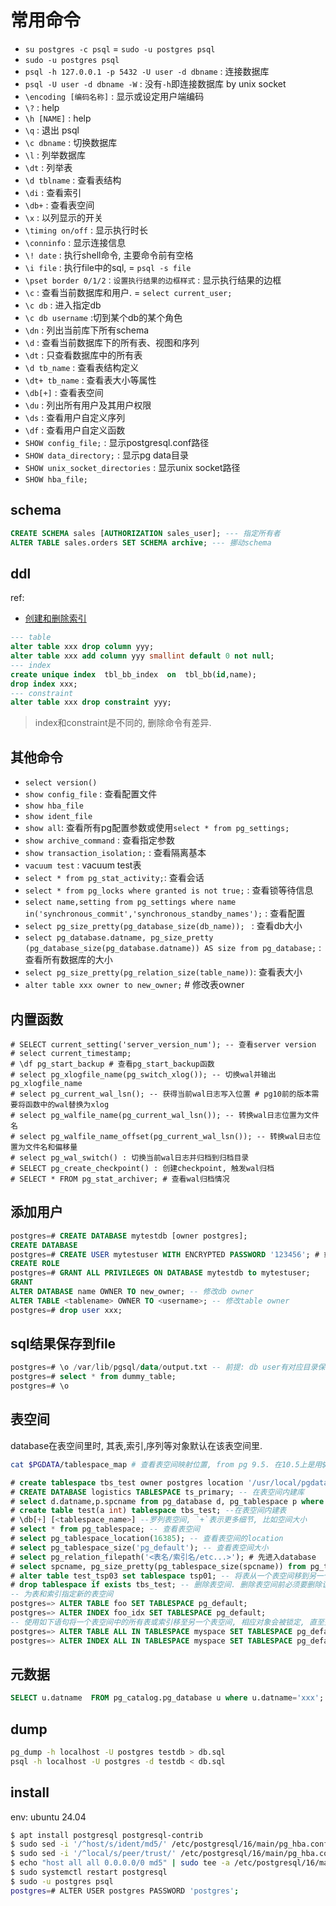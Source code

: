 # 常用命令
- `su postgres -c psql` = `sudo -u postgres psql`
- `sudo -u postgres psql`
- `psql -h 127.0.0.1 -p 5432 -U user -d dbname` : 连接数据库
- `psql -U user -d dbname -W` : 没有`-h`即连接数据库 by unix socket
- `\encoding [编码名称]` : 显示或设定用户端编码
- `\?` : help
- `\h [NAME]` : help
- `\q` : 退出 psql
- `\c dbname` : 切换数据库
- `\l` : 列举数据库
- `\dt` : 列举表
- `\d tblname` : 查看表结构
- `\di` : 查看索引
- `\db+` : 查看表空间
- `\x` : 以列显示的开关
- `\timing on/off` : 显示执行时长
- `\conninfo` : 显示连接信息
- `\! date` : 执行shell命令, 主要命令前有空格
- `\i file` : 执行file中的sql, = `psql -s file`
- `\pset border 0/1/2：设置执行结果的边框样式` : 显示执行结果的边框
- `\c` : 查看当前数据库和用户. = `select current_user;`
- `\c db` : 进入指定db
- `\c db username` :切到某个db的某个角色
- `\dn` : 列出当前库下所有schema
- `\d` : 查看当前数据库下的所有表、视图和序列
- `\dt` : 只查看数据库中的所有表
- `\d tb_name` : 查看表结构定义
- `\dt+ tb_name` : 查看表大小等属性
- `\db[+]` : 查看表空间
- `\du` : 列出所有用户及其用户权限
- `\ds` : 查看用户自定义序列
- `\df` : 查看用户自定义函数
- `SHOW config_file;` : 显示postgresql.conf路径
- `SHOW data_directory;` : 显示pg data目录
- `SHOW unix_socket_directories` : 显示unix socket路径
- `SHOW hba_file;`

## schema
```sql
CREATE SCHEMA sales [AUTHORIZATION sales_user]; --- 指定所有者
ALTER TABLE sales.orders SET SCHEMA archive; --- 挪动schema
```

## ddl
ref:
- [创建和删除索引](https://cloud.tencent.com/document/product/1129/39829)

```sql
--- table
alter table xxx drop column yyy;
alter table xxx add column yyy smallint default 0 not null;
--- index
create unique index  tbl_bb_index  on  tbl_bb(id,name);
drop index xxx;
--- constraint
alter table xxx drop constraint yyy;
```

> index和constraint是不同的, 删除命令有差异.

## 其他命令
- `select version()`
- `show config_file` : 查看配置文件
- `show hba_file`
- `show ident_file`
- `show all`: 查看所有pg配置参数或使用`select * from pg_settings;`
- `show archive_command` : 查看指定参数
- `show transaction_isolation;` : 查看隔离基本
- `vacuum test` : vacuum test表
- `select * from pg_stat_activity;`: 查看会话
- `select * from pg_locks where granted is not true;` : 查看锁等待信息
- `select name,setting from pg_settings where name in('synchronous_commit','synchronous_standby_names');` : 查看配置
- `select pg_size_pretty(pg_database_size(db_name)); ` : 查看db大小
- `select pg_database.datname, pg_size_pretty (pg_database_size(pg_database.datname)) AS size from pg_database;` : 查看所有数据库的大小
- `select pg_size_pretty(pg_relation_size(table_name))`: 查看表大小
- `alter table xxx owner to new_owner;` # 修改表owner

## 内置函数
```psql
# SELECT current_setting('server_version_num'); -- 查看server version
# select current_timestamp;
# \df pg_start_backup # 查看pg_start_backup函数
# select pg_xlogfile_name(pg_switch_xlog()); -- 切换wal并输出pg_xlogfile_name
# select pg_current_wal_lsn(); -- 获得当前wal日志写入位置 # pg10前的版本需要将函数中的wal替换为xlog
# select pg_walfile_name(pg_current_wal_lsn()); -- 转换wal日志位置为文件名
# select pg_walfile_name_offset(pg_current_wal_lsn()); -- 转换wal日志位置为文件名和偏移量
# select pg_wal_switch() : 切换当前wal日志并归档到归档目录
# SELECT pg_create_checkpoint() : 创建checkpoint, 触发wal归档
# SELECT * FROM pg_stat_archiver; # 查看wal归档情况
```

## 添加用户
```sql
postgres=# CREATE DATABASE mytestdb [owner postgres];
CREATE DATABASE
postgres=# CREATE USER mytestuser WITH ENCRYPTED PASSWORD '123456'; # 或`create user root with password 'password';`
CREATE ROLE
postgres=# GRANT ALL PRIVILEGES ON DATABASE mytestdb to mytestuser;
GRANT
ALTER DATABASE name OWNER TO new_owner; -- 修改db owner
ALTER TABLE <tablename> OWNER TO <username>; -- 修改table owner
postgres=# drop user xxx;
```

## sql结果保存到file
```sql
postgres=# \o /var/lib/pgsql/data/output.txt -- 前提: db user有对应目录保存文件的权限
postgres=# select * from dummy_table;
postgres=# \o
```

## 表空间
database在表空间里时, 其表,索引,序列等对象默认在该表空间里.

```bash
cat $PGDATA/tablespace_map # 查看表空间映射位置, from pg 9.5. 在10.5上是用$PGDATA/pg_tblspc, 但pg_basebackup备份的base.tar.gz里有tablespace_map
```

```sql
# create tablespace tbs_test owner postgres location '/usr/local/pgdata'; # 会在$PGDATA/pg_tblspc下有一个连接文件xxx, 指向/usr/local/pgdata. pgdata的所有者必须是postgres
# CREATE DATABASE logistics TABLESPACE ts_primary; -- 在表空间内建库
# select d.datname,p.spcname from pg_database d, pg_tablespace p where d.datname='lottu01' and p.oid = d.dattablespace; --查看dbname的默认表空间
# create table test(a int) tablespace tbs_test; --在表空间内建表
# \db[+] [<tablespace_name>] --罗列表空间, `+`表示更多细节, 比如空间大小
# select * from pg_tablespace; -- 查看表空间
# select pg_tablespace_location(16385); -- 查看表空间的location
# select pg_tablespace_size('pg_default'); -- 查看表空间大小
# select pg_relation_filepath('<表名/索引名/etc...>'); # 先进入database
# select spcname, pg_size_pretty(pg_tablespace_size(spcname)) from pg_tablespace; -- 查看各个表空间的大小
# alter table test_tsp03 set tablespace tsp01; -- 将表从一个表空间移到另一个表空间, 期间会锁表(在这个期间涉及到的对象将被锁定, 不可访问)
# drop tablespace if exists tbs_test; -- 删除表空间. 删除表空间前必须要删除该表空间下的所有数据库对象，否则无法删除
-- 为表和索引指定新的表空间
postgres=> ALTER TABLE foo SET TABLESPACE pg_default;
postgres=> ALTER INDEX foo_idx SET TABLESPACE pg_default;
-- 使用如下语句将一个表空间中的所有表或索引移至另一个表空间, 相应对象会被锁定, 直至完成
postgres=> ALTER TABLE ALL IN TABLESPACE myspace SET TABLESPACE pg_default;
postgres=> ALTER INDEX ALL IN TABLESPACE myspace SET TABLESPACE pg_default;
```

## 元数据
```sql
SELECT u.datname  FROM pg_catalog.pg_database u where u.datname='xxx'; # 检查是否存在数据库xxx
```

## dump
```bash
pg_dump -h localhost -U postgres testdb > db.sql
psql -h localhost -U postgres -d testdb < db.sql
```

## install
env: ubuntu 24.04

```bash
$ apt install postgresql postgresql-contrib
$ sudo sed -i '/^host/s/ident/md5/' /etc/postgresql/16/main/pg_hba.conf
$ sudo sed -i '/^local/s/peer/trust/' /etc/postgresql/16/main/pg_hba.conf
$ echo "host all all 0.0.0.0/0 md5" | sudo tee -a /etc/postgresql/16/main/pg_hba.conf
$ sudo systemctl restart postgresql
$ sudo -u postgres psql
postgres=# ALTER USER postgres PASSWORD 'postgres';
```
